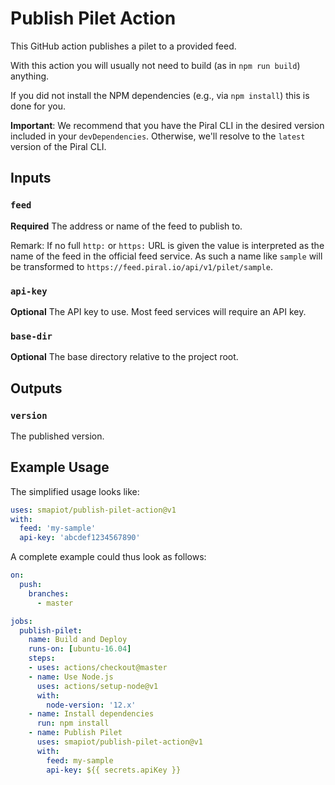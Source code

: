 # Publish Pilet Action

This GitHub action publishes a pilet to a provided feed.

With this action you will usually not need to build (as in `npm run build`) anything.

If you did not install the NPM dependencies (e.g., via `npm install`) this is done for you.

**Important**: We recommend that you have the Piral CLI in the desired version included in your `devDependencies`. Otherwise, we'll resolve to the `latest` version of the Piral CLI.

## Inputs

### `feed`

**Required** The address or name of the feed to publish to.

Remark: If no full `http:` or `https:` URL is given the value is interpreted as the name of the feed in the official feed service. As such a name like `sample` will be transformed to `https://feed.piral.io/api/v1/pilet/sample`.

### `api-key`

**Optional** The API key to use. Most feed services will require an API key.

### `base-dir`

**Optional** The base directory relative to the project root.

## Outputs

### `version`

The published version.

## Example Usage

The simplified usage looks like:

```yaml
uses: smapiot/publish-pilet-action@v1
with:
  feed: 'my-sample'
  api-key: 'abcdef1234567890'
```

A complete example could thus look as follows:

```yaml
on:
  push:
    branches:
      - master

jobs:
  publish-pilet:
    name: Build and Deploy
    runs-on: [ubuntu-16.04]
    steps:
    - uses: actions/checkout@master
    - name: Use Node.js
      uses: actions/setup-node@v1
      with:
        node-version: '12.x'
    - name: Install dependencies
      run: npm install
    - name: Publish Pilet
      uses: smapiot/publish-pilet-action@v1
      with:
        feed: my-sample
        api-key: ${{ secrets.apiKey }}
```
